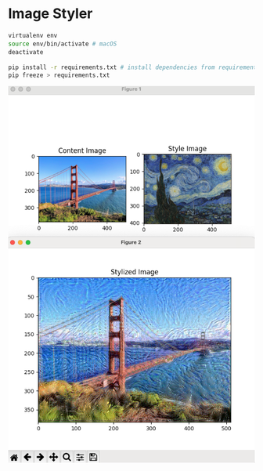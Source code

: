 # Image Styler

```bash
virtualenv env
source env/bin/activate # macOS
deactivate
```

```bash
pip install -r requirements.txt # install dependencies from requirements.txt
pip freeze > requirements.txt
```

![](./example_outcome.jpg)